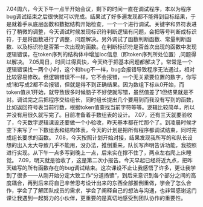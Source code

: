   7.04周六，今天下午一点半开始会议，剩下的时间一直在调试程序，本以为程序bug调试结束之后很快就可以完成。结果试了好多遍发现都不能得到目标结果，于是就着手从底层函数和数据结构开始检查，一个一个进行调试。关键字和界符表进行了稍微的调整，今天调试时候发现标识符判断逻辑有问题，会把等号判断成标识符，于是将函数进行了调整，问题解决。另外调试了函数判断函数、常量判断函数、以及标识符是否第一次出现的函数。在判断标识符是否首次出现的函数中发现逻辑错误，在token序列的结构体中增加loc信息（即token序列所处位置）,问题得以解决。
  7.05周日，时间过得真快，今天终于把基本问题都解决了。常常是一个逻辑错误找一两个小时，这个和bug不一样，bug会报错导致程序无法通过，相对比较容易修改。但逻辑错误不一样，它不会报错，一个无关紧要位置的数字，你写成1和写成2都不会报错，但就是得不到正确结果。因为数组下标从0开始，而token值从1开始，就导致很多时候脑子不好使就写错，虽然值差了1但结果就是不对。调试完之后把程序交给组长，同时组长提出几个要用到而我没有写到的函数，比如返回符号表当前行数，根据token值查找当前字符等等。逻辑比较简单，所以并没有用很久就写完了。目前准备着手数组表的设计。
  7.07，还有三天就要验收了，今天数字逻辑课设还要做一个小验收，昨天基本都在忙那个了。到凌晨时候才空下来写了一下数组表和结构体表，今天的计划是把所有程序都调试结束，同时完成组长要求的函数。
  7.08，今天按照计划开始对接，结果发现我所写的和队长设想的出入太大导致几乎不能用，没办法，推倒重来，队长写声明告诉功能，我按照进行实现。从下午一点多写到晚上一点，后来实在撑不住了，两点左右爬上床睡觉。
  7.09，明天就是验收了，这是第二次小报告。今天早起已经将近九点，把昨天编写的所有函数存在的bug调试结束。这次课设不止让我感悟了许多，更让我学到了很多——从刚开始分定大致工作“分道扬镳”，到后来意识到各个部分之间的高度耦合，再到后来将自己辛苦思考设计出来的东西全部推倒重做，学会了怎么合作，学会了了解团队成员的需求，学会了阐释自己的想法与沟通，也非常感谢这门课让我遇到一起努力的小伙伴，更重要的是真切地感受到团队协作的重要性。
